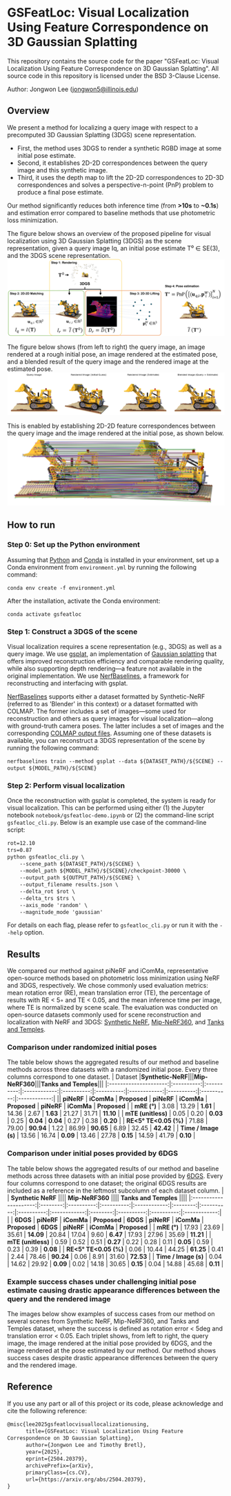# GSFeatLoc: Visual Localization Using Feature Correspondence on 3D Gaussian Splatting

This repository contains the source code for the paper "GSFeatLoc: Visual Localization Using Feature Correspondence on 3D Gaussian Splatting".
All source code in this repository is licensed under the BSD 3-Clause License.

Author: Jongwon Lee (jongwon5@illinois.edu)

## Overview

We present a method for localizing a query image with respect to a precomputed 3D Gaussian Splatting (3DGS) scene representation.

- First, the method uses 3DGS to render a synthetic RGBD image at some initial pose estimate. 
- Second, it establishes 2D-2D correspondences between the query image and this synthetic image. 
- Third, it uses the depth map to lift the 2D-2D correspondences to 2D-3D correspondences and solves a perspective-n-point (PnP) problem to produce a final pose estimate.

Our method significantly reduces both inference time (from **>10s** to **~0.1s**) and estimation error compared to baseline methods that use photometric loss minimization.

The figure below shows an overview of the proposed pipeline for visual localization using 3D Gaussian Splatting (3DGS) as the scene representation, given a query image Iq, an initial pose estimate T⁰ ∈ SE(3), and the 3DGS scene representation.
![here](docs/diagram.jpg)

The figure below shows (from left to right) the query image, an image rendered at a rough initial pose, an image rendered at the estimated pose, and a blended result of the query image and the rendered image at the estimated pose.
![here](docs/results_lego.png)

This is enabled by establishing 2D-2D feature correspondences between the query image and the image rendered at the initial pose, as shown below. 
![here](docs/feature_matching_lego.png)

## How to run

### Step 0: Set up the Python environment

Assuming that [Python](https://www.python.org/) and [Conda](https://conda.org/) is installed in your environment, set up a Conda environment from `environment.yml` by running the following command:
```
conda env create -f environment.yml
```

After the installation, activate the Conda environment:
```
conda activate gsfeatloc
```

### Step 1: Construct a 3DGS of the scene

Visual localization requires a scene representation (e.g., 3DGS) as well as a query image. 
We use [gsplat](https://docs.gsplat.studio/main/), an implementation of [Gaussian splatting](https://repo-sam.inria.fr/fungraph/3d-gaussian-splatting/) that offers improved reconstruction efficiency and comparable rendering quality, while also supporting depth rendering—a feature not available in the original implementation.
We use [NerfBaselines](https://nerfbaselines.github.io/), a framework for reconstructing and interfacing with gsplat.

[NerfBaselines](https://nerfbaselines.github.io/docs/datasets.html) supports either a dataset formatted by Synthetic-NeRF (referred to as 'Blender' in this context) or a dataset formatted with COLMAP. 
The former includes a set of images—some used for reconstruction and others as query images for visual localization—along with ground-truth camera poses. The latter includes a set of images and the corresponding [COLMAP output files](https://colmap.github.io/format.html).
Assuming one of these datasets is available, you can reconstruct a 3DGS representation of the scene by running the following command:
```
nerfbaselines train --method gsplat --data ${DATASET_PATH}/${SCENE} --output ${MODEL_PATH}/${SCENE}
```

### Step 2: Perform visual localization

Once the reconstruction with gsplat is completed, the system is ready for visual localization. 
This can be performed using either (1) the Jupyter notebook `notebook/gsfeatloc-demo.ipynb` or (2) the command-line script `gsfeatloc_cli.py`.
Below is an example use case of the command-line script:
```
rot=12.10
trs=0.87
python gsfeatloc_cli.py \
    --scene_path ${DATASET_PATH}/${SCENE} \
    --model_path ${MODEL_PATH}/${SCENE}/checkpoint-30000 \
    --output_path ${OUTPUT_PATH}/${SCENE} \
    --output_filename results.json \
    --delta_rot $rot \
    --delta_trs $trs \
    --axis_mode 'random' \
    --magnitude_mode 'gaussian'
```
For details on each flag, please refer to `gsfeatloc_cli.py` or run it with the `--help` option.

## Results 

We compared our method against piNeRF and iComMa, representative open-source methods based on photometric loss minimization using NeRF and 3DGS, respectively.
We chose commonly used evaluation metrics: mean rotation error (RE), mean translation error (TE), the percentage of results with RE < 5◦ and TE < 0.05, and the mean inference time per image, where TE is normalized by scene scale.
The evaluation was conducted on open-source datasets commonly used for scene reconstruction and localization with NeRF and 3DGS: [Synthetic NeRF](https://www.matthewtancik.com/nerf), [Mip-NeRF360](https://jonbarron.info/mipnerf360/), and [Tanks and Temples](https://www.tanksandtemples.org/).

### Comparison under randomized initial poses

The table below shows the aggregated results of our method and baseline methods across three datasets with a randomized initial pose. Every three columns correspond to one dataset.
| Dataset |**Synthetic-NeRF**|||**Mip-NeRF360**|||**Tanks and Temples**|||
|:---------------------:|:----------:|:----------:|:------------:|:----------:|:----------:|:------------:|:----------:|:----------:|:------------:|
|| **piNeRF** | **iComMa** | **Proposed** | **piNeRF** | **iComMa** | **Proposed** | **piNeRF** | **iComMa** | **Proposed** |
| **mRE (°)**           | 3.08       | 13.29      | **1.61**         | 14.36      | 2.67       | **1.63**         | 21.27      | 31.71      | **11.10**        |
| **mTE (unitless)**    | 0.05       | 0.20       | **0.03**         | 0.25       | **0.04**       | **0.04**         | 0.27       | 0.38       | **0.20**         |
| **RE<5° TE<0.05 (%)** | 71.88      | 79.00      | **90.94**        | 1.22       | 86.99      | **90.65**        | 6.89       | 32.45      | **42.42**        |
| **Time / Image (s)**  | 13.56      | 16.74      | **0.09**         | 13.46      | 27.78      | **0.15**         | 14.59      | 41.79      | **0.10**         |

### Comparison under initial poses provided by 6DGS

The table below shows the aggregated results of our method and baseline methods across three datasets with an initial pose provided by [6DGS](https://github.com/mbortolon97/6dgs). Every four columns correspond to one dataset; the original 6DGS results are included as a reference in the leftmost subcolumn of each dataset column.
|                   	| **Synthetic NeRF**				  |||| **Mip-NeRF360**		    		      |||| **Tanks and Temples**				  ||||
|:---------------------:|:--------:|:----------:|:----------:|:------------:|:--------:|:----------:|:----------:|:------------:|:--------:|:----------:|:----------:|:------------:|
|	                | **6DGS** | **piNeRF** | **iComMa** | **Proposed** | **6DGS** | **piNeRF** | **iComMa** | **Proposed** | **6DGS** | **piNeRF** | **iComMa** | **Proposed** |
| **mRE (°)**           | 17.93    | 23.69      | 35.61      | **14.09**        | 20.84    | 17.04      | 9.60       | **6.47**         | 17.93    | 27.96      | 35.69      | **11.21**        |
| **mTE (unitless)**    | 0.59     | 0.52       | 0.51       | **0.27**         | 0.22     | 0.28       | 0.11       | **0.05**         | 0.59     | 0.23       | 0.39       | **0.08**         |
| **RE<5° TE<0.05 (%)** | 0.06     | 10.44      | 44.25      | **61.25**        | 0.41     | 2.44       | 78.46      | **90.24**        | 0.06     | 8.91       | 31.60      | **72.53**        |
| **Time / Image (s)**  | 0.04     | 14.62      | 29.92      | **0.09**         | 0.02     | 14.18      | 30.65      | **0.15**         | 0.04     | 14.88      | 45.68      | **0.11**         |

### Example success chases under challenging initial pose estimate causing drastic appearance differences between the query and the rendered image

The images below show examples of success cases from our method on several scenes from Synthetic NeRF, Mip-NeRF360, and Tanks and Temples dataset, where the success is defined as rotation error < 5deg and translation error < 0.05.
Each triplet shows, from left to right, the query image, the image rendered at the initial pose provided by 6DGS, and the image rendered at the pose estimated by our method.
Our method shows success cases despite drastic appearance differences between the query and the rendered image.


## Reference

If you use any part or all of this project or its code, please acknowledge and cite the following reference:
```
@misc{lee2025gsfeatlocvisuallocalizationusing,
      title={GSFeatLoc: Visual Localization Using Feature Correspondence on 3D Gaussian Splatting}, 
      author={Jongwon Lee and Timothy Bretl},
      year={2025},
      eprint={2504.20379},
      archivePrefix={arXiv},
      primaryClass={cs.CV},
      url={https://arxiv.org/abs/2504.20379}, 
}
```